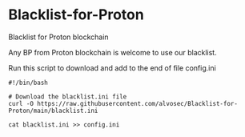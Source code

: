 # Blacklist-for-Proton
Blacklist for Proton blockchain

Any BP from Proton blockchain is welcome to use our blacklist.

Run this script to download and add to the end of file config.ini
```
#!/bin/bash

# Download the blacklist.ini file
curl -O https://raw.githubusercontent.com/alvosec/Blacklist-for-Proton/main/blacklist.ini

cat blacklist.ini >> config.ini
```

